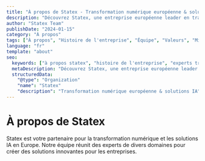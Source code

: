 ```yaml
---
title: "À propos de Statex - Transformation numérique européenne & solutions IA"
description: "Découvrez Statex, une entreprise européenne leader en transformation numérique. Découvrez notre mission, nos valeurs, notre équipe et notre engagement à aider les entreprises à réussir à l'ère numérique."
author: "Statex Team"
publishDate: "2024-01-15"
category: "À propos"
tags: ["À propos", "Histoire de l'entreprise", "Équipe", "Valeurs", "Mission", "Entreprise européenne"]
language: "fr"
template: "about"
seo:
  keywords: ["à propos statex", "histoire de l'entreprise", "experts transformation numérique", "entreprise européenne", "valeurs équipe"]
  metaDescription: "Découvrez Statex, une entreprise européenne leader en transformation numérique avec une expertise en automatisation IA et développement logiciel sur mesure."
  structuredData:
    "@type": "Organization"
    "name": "Statex"
    "description": "Transformation numérique européenne & solutions IA"
---
```


# À propos de Statex

Statex est votre partenaire pour la transformation numérique et les solutions IA en Europe. Notre équipe réunit des experts de divers domaines pour créer des solutions innovantes pour les entreprises.